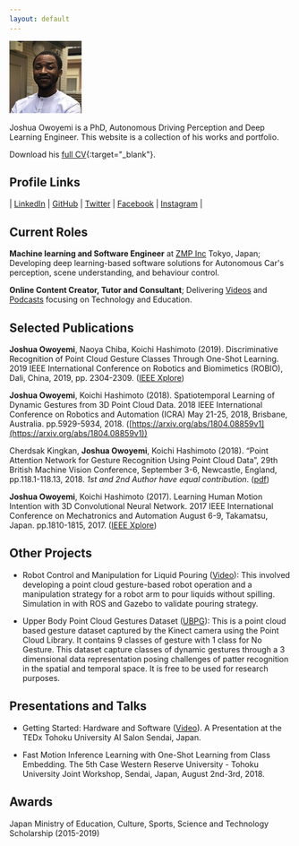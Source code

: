 ```yaml
---
layout: default
---
```


![Avatar](media/avatar_square_small.jpg)

Joshua Owoyemi is a PhD, Autonomous Driving Perception and Deep Learning Engineer. This website is a collection of his works and portfolio.

Download his [full CV](media/joshua_owoyemi_full_cv.pdf){:target="_blank"}.

## Profile Links

| [LinkedIn](https://www.linkedin.com/in/joshua-owoyemi/) | [GitHub](https://github.com/toluwajosh) | [Twitter](https://twitter.com/toluwajosh) | [Facebook](https://www.facebook.com/toluwajosh) | [Instagram](https://www.instagram.com/toluwajosh/) |

## Current Roles

**Machine learning and Software Engineer** at [ZMP Inc](https://www.zmp.co.jp/) Tokyo, Japan; Developing deep learning-based software solutions for Autonomous Car's perception, scene understanding, and behaviour control.

**Online Content Creator, Tutor and Consultant**; Delivering [Videos](https://www.youtube.com/channel/UCdNgkkleUb_npdGLgzzh_2g) and [Podcasts](https://anchor.fm/joshua-owoyemi) focusing on Technology and Education.

<!-- See past roles.. -->

## Selected Publications

**Joshua Owoyemi**, Naoya Chiba, Koichi Hashimoto (2019). Discriminative Recognition of Point Cloud Gesture Classes Through One-Shot Learning. 2019 IEEE International Conference on Robotics and Biomimetics (ROBIO), Dali, China, 2019, pp. 2304-2309. ([IEEE Xplore](https://ieeexplore.ieee.org/document/8961778))

**Joshua Owoyemi**, Koichi Hashimoto (2018). Spatiotemporal Learning of Dynamic Gestures from 3D Point Cloud Data. 2018 IEEE International Conference on Robotics and Automation (ICRA) May 21-25, 2018, Brisbane, Australia. pp.5929-5934, 2018. ([https://arxiv.org/abs/1804.08859v1](https://arxiv.org/abs/1804.08859v1))

Cherdsak Kingkan, **Joshua Owoyemi**, Koichi Hashimoto (2018). “Point Attention Network for Gesture Recognition Using Point Cloud Data”, 29th British Machine Vision Conference, September 3-6, Newcastle, England, pp.118.1-118.13, 2018. *1st and 2nd Author have equal contribution*. ([pdf](http://bmvc2018.org/contents/papers/0427.pdf))

**Joshua Owoyemi**, Koichi Hashimoto (2017). Learning Human Motion Intention with 3D Convolutional Neural Network. 2017 IEEE International Conference on Mechatronics and Automation August 6-9, Takamatsu, Japan. pp.1810-1815, 2017. ([IEEE Xplore](https://ieeexplore.ieee.org/document/8016092))

## Other Projects

* Robot Control and Manipulation for Liquid Pouring ([Video](https://youtu.be/oCoAv5VNHO0)): This involved developing a point cloud gesture-based robot operation and a manipulation strategy for a robot arm to pour liquids without spilling. Simulation in with ROS and Gazebo to validate pouring strategy.

* Upper Body Point Cloud Gestures Dataset ([UBPG](https://github.com/toluwajosh/ubpg)): This is a point cloud based gesture dataset captured by the Kinect camera using the Point Cloud Library. It contains 9 classes of gesture with 1 class for No Gesture. This dataset capture classes of dynamic gestures through a 3 dimensional data representation posing challenges of patter recognition in the spatial and temporal space. It is free to be used for research purposes.

<!-- See more.. -->

## Presentations and Talks

* Getting Started: Hardware and Software ([Video](https://youtu.be/6hkSMOQQBrE)). A Presentation at the TEDx Tohoku University AI Salon Sendai, Japan.

* Fast Motion Inference Learning with One-Shot Learning from Class Embedding. The 5th Case Western Reserve University - Tohoku University Joint Workshop, Sendai, Japan, August 2nd-3rd, 2018.

## Awards

Japan Ministry of Education, Culture, Sports, Science and Technology Scholarship (2015-2019)
